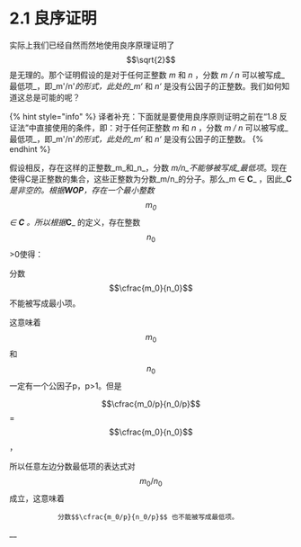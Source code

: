 # 2.1 良序证明

实际上我们已经自然而然地使用良序原理证明了 $$\sqrt{2}$$ 是无理的。那个证明假设的是对于任何正整数 _m_ 和 _n_ ，分数 _m / n_ 可以被写成_最低项_，即_m'/n'_的形式，此处的_m‘_ 和 _n‘_ 是没有公因子的正整数。我们如何知道这总是可能的呢？

{% hint style="info" %}
译者补充：下面就是要使用良序原则证明之前在“1.8 反证法”中直接使用的条件，即：对于任何正整数 _m_ 和 _n_ ，分数 _m / n_ 可以被写成_最低项_，即_m'/n'_的形式，此处的_m‘_ 和 _n‘_ 是没有公因子的正整数。
{% endhint %}

假设相反，存在这样的正整数_m_和_n_，分数 _m/n_不能够被写成_最低项_。现在使得C是正整数的集合，这些正整数为分数_m/n_的分子。那么_m ∈ **C**_ ，因此_**C**_是非空的。根据**WOP**，存在一个最小整数 $$m_0$$ _∈ **C**_ 。所以根据_**C**_ 的定义，存在整数 $$n_0$$ &gt;0使得：

分数 $$\cfrac{m_0}{n_0}$$ 不能被写成最小项。

这意味着 $$m_0$$ 和 $$n_0$$ 一定有一个公因子p，p&gt;1。但是 

$$\cfrac{m_0/p}{n_0/p}$$ =$$\cfrac{m_0}{n_0}$$ ，

所以任意左边分数最低项的表达式对 $$m_0/n_0$$ 成立，这意味着

                分数$$\cfrac{m_0/p}{n_0/p}$$ 也不能被写成最低项。 



   











\_\_



  


